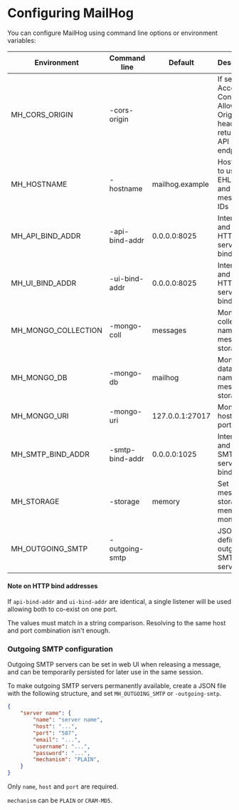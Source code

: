 Configuring MailHog
===================

You can configure MailHog using command line options or environment variables:

| Environment         | Command line    | Default         | Description
| ------------------- | --------------- | --------------- | -----------
| MH_CORS_ORIGIN      | -cors-origin    |                 | If set, a Access-Control-Allow-Origin header is returned for API endpoints
| MH_HOSTNAME         | -hostname       | mailhog.example | Hostname to use for EHLO/HELO and message IDs
| MH_API_BIND_ADDR    | -api-bind-addr  | 0.0.0.0:8025    | Interface and port for HTTP UI server to bind to
| MH_UI_BIND_ADDR     | -ui-bind-addr   | 0.0.0.0:8025    | Interface and port for HTTP API server to bind to
| MH_MONGO_COLLECTION | -mongo-coll     | messages        | MongoDB collection name for message storage
| MH_MONGO_DB         | -mongo-db       | mailhog         | MongoDB database name for message storage
| MH_MONGO_URI        | -mongo-uri      | 127.0.0.1:27017 | MongoDB host and port
| MH_SMTP_BIND_ADDR   | -smtp-bind-addr | 0.0.0.0:1025    | Interface and port for SMTP server to bind to
| MH_STORAGE          | -storage        | memory          | Set message storage: memory / mongodb
| MH_OUTGOING_SMTP    | -outgoing-smtp  |                 | JSON file defining outgoing SMTP servers

#### Note on HTTP bind addresses

If `api-bind-addr` and `ui-bind-addr` are identical, a single listener will
be used allowing both to co-exist on one port.

The values must match in a string comparison. Resolving to the same host and
port combination isn't enough.

### Outgoing SMTP configuration

Outgoing SMTP servers can be set in web UI when releasing a message, and can
be temporarily persisted for later use in the same session.

To make outgoing SMTP servers permanently available, create a JSON file with
the following structure, and set `MH_OUTGOING_SMTP` or `-outgoing-smtp`.

```json
{
    "server name": {
        "name": "server name",
        "host": "...",
        "port": "587",
        "email": "...",
        "username": "...",
        "password": "...",
        "mechanism": "PLAIN",
    }
}
```

Only `name`, `host` and `port` are required.

`mechanism` can be `PLAIN` or `CRAM-MD5`.
